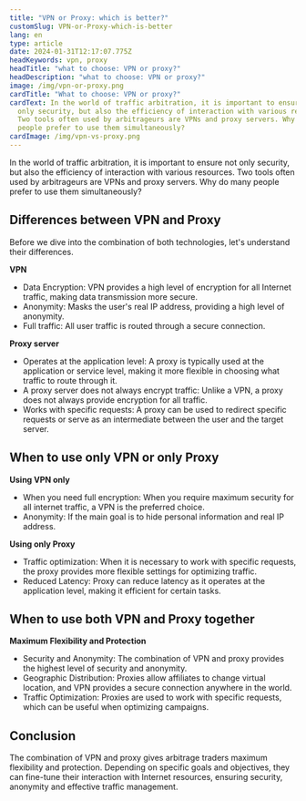 ```yaml
---
title: "VPN or Proxy: which is better?"
customSlug: VPN-or-Proxy-which-is-better
lang: en
type: article
date: 2024-01-31T12:17:07.775Z
headKeywords: vpn, proxy
headTitle: "what to choose: VPN or proxy?"
headDescription: "what to choose: VPN or proxy?"
image: /img/vpn-or-proxy.png
cardTitle: "What to choose: VPN or proxy?"
cardText: In the world of traffic arbitration, it is important to ensure not
  only security, but also the efficiency of interaction with various resources.
  Two tools often used by arbitrageurs are VPNs and proxy servers. Why do many
  people prefer to use them simultaneously?
cardImage: /img/vpn-vs-proxy.png
---
```

In the world of traffic arbitration, it is important to ensure not only security, but also the efficiency of interaction with various resources. Two tools often used by arbitrageurs are VPNs and proxy servers. Why do many people prefer to use them simultaneously?

## Differences between VPN and Proxy

Before we dive into the combination of both technologies, let's understand their differences.

**VPN**

* Data Encryption: VPN provides a high level of encryption for all Internet traffic, making data transmission more secure.
* Anonymity: Masks the user's real IP address, providing a high level of anonymity.
* Full traffic: All user traffic is routed through a secure connection.

**Proxy server**

* Operates at the application level: A proxy is typically used at the application or service level, making it more flexible in choosing what traffic to route through it.
* A proxy server does not always encrypt traffic: Unlike a VPN, a proxy does not always provide encryption for all traffic.
* Works with specific requests: A proxy can be used to redirect specific requests or serve as an intermediate between the user and the target server.

## When to use only VPN or only Proxy

**Using VPN only**

* When you need full encryption: When you require maximum security for all internet traffic, a VPN is the preferred choice.
* Anonymity: If the main goal is to hide personal information and real IP address.

**Using only Proxy**

* Traffic optimization: When it is necessary to work with specific requests, the proxy provides more flexible settings for optimizing traffic.
* Reduced Latency: Proxy can reduce latency as it operates at the application level, making it efficient for certain tasks.

## When to use both VPN and Proxy together

**Maximum Flexibility and Protection**

* Security and Anonymity: The combination of VPN and proxy provides the highest level of security and anonymity.
* Geographic Distribution: Proxies allow affiliates to change virtual location, and VPN provides a secure connection anywhere in the world.
* Traffic Optimization: Proxies are used to work with specific requests, which can be useful when optimizing campaigns.

## Conclusion

The combination of VPN and proxy gives arbitrage traders maximum flexibility and protection. Depending on specific goals and objectives, they can fine-tune their interaction with Internet resources, ensuring security, anonymity and effective traffic management.
